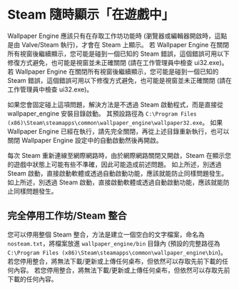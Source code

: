 # Steam 隨時顯示「在遊戲中」
Wallpaper Engine 應該只有在存取工作坊功能時 (瀏覽器或編輯器開啟時，這點是由 Valve/Steam 執行)，才會在 Steam 上顯示。 若 Wallpaper Engine 在關閉所有視窗後繼續顯示，您可能是碰到一個已知的 Steam 錯誤，這個錯誤可用以下修復方式避免，也可能是視窗並未正確關閉 (請在工作管理員中檢查 ui32.exe)。 若 Wallpaper Engine 在關閉所有視窗後繼續顯示，您可能是碰到一個已知的 Steam 錯誤，這個錯誤可用以下修復方式避免，也可能是視窗並未正確關閉 (請在工作管理員中檢查 ui32.exe)。

如果您會固定碰上這項問題，解決方法是不透過 Steam 啟動程式，而是直接從 wallpaper_engine 安裝目錄啟動。 其預設路徑為 `C:\Program Files (x86)\Steam\steamapps\common\wallpaper_engine\wallpaper32.exe`。 如果 Wallpaper Engine 已經在執行，請先完全關閉，再從上述目錄重新執行，也可以關閉 Wallpaper Engine 設定中的自動啟動然後再開啟。

每次 Steam 重新連線至網際網路時，由於網際網路關閉又開啟，Steam 在顯示您的遊戲中狀態上可能有些不準確，因此可能造成前述問題。 如上所述，別透過 Steam 啟動，直接啟動軟體或透過自動啟動功能，應該就能防止同樣問題發生。 如上所述，別透過 Steam 啟動，直接啟動軟體或透過自動啟動功能，應該就能防止同樣問題發生。

## 完全停用工作坊/Steam 整合
您可以停用整個 Steam 整合，方法是建立一個空白的文字檔案，命名為 `nosteam.txt`，將檔案放進 `wallpaper_engine/bin` 目錄內 (預設的完整路徑為 `C:\Program Files (x86)\Steam\steamapps\common\wallpaper_engine\bin`)。 若您停用整合，將無法下載/更新或上傳任何桌布，但依然可以存取先前下載的任何內容。 若您停用整合，將無法下載/更新或上傳任何桌布，但依然可以存取先前下載的任何內容。 